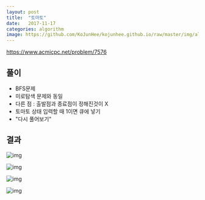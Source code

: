 ```yaml
---
layout: post
title:  "토마토"
date:   2017-11-17
categories: algorithm
image: https://github.com/KoJunHee/kojunhee.github.io/raw/master/img/algorithm.png
---
```


<https://www.acmicpc.net/problem/7576>

## 풀이

* BFS문제
* 미로탐색 문제와 동일
* 다른 점 : 출발점과 종료점이 정해진것이 X
* 토마토 상태 입력할 때 1이면 큐에 넣기
* "다시 풀어보기"

## 결과

![img](https://github.com/KoJunHee/kojunhee.github.io/raw/master/img/34.png)

![img](https://github.com/KoJunHee/kojunhee.github.io/raw/master/img/35.png)

![img](https://github.com/KoJunHee/kojunhee.github.io/raw/master/img/36.png)

![img](https://github.com/KoJunHee/kojunhee.github.io/raw/master/img/37.png)





	
